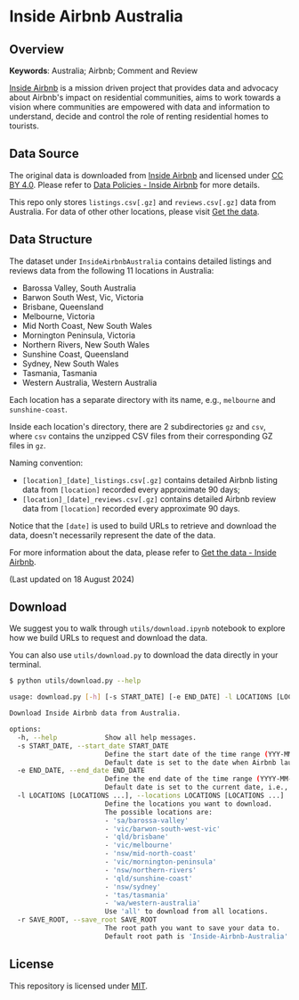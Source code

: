 # Inside Airbnb Australia

## Overview
**Keywords**: Australia; Airbnb; Comment and Review

[Inside Airbnb](https://insideairbnb.com/) is a mission driven project that provides data and advocacy about Airbnb's impact on residential communities, aims to work towards a vision where communities are empowered with data and information to understand, decide and control the role of renting residential homes to tourists.


## Data Source
The original data is downloaded from [Inside Airbnb](https://insideairbnb.com/) and licensed under [CC BY 4.0](https://creativecommons.org/licenses/by/4.0/).  Please refer to [Data Policies - Inside Airbnb](https://insideairbnb.com/data-policies/) for more details.

This repo only stores `listings.csv[.gz]` and `reviews.csv[.gz]` data from Australia.
For data of other other locations, please visit [Get the data](https://insideairbnb.com/get-the-data/).



## Data Structure
The dataset under `InsideAirbnbAustralia` contains detailed listings and reviews data from the following 11 locations in Australia:
- Barossa Valley, South Australia
- Barwon South West, Vic, Victoria
- Brisbane, Queensland
- Melbourne, Victoria
- Mid North Coast, New South Wales
- Mornington Peninsula, Victoria
- Northern Rivers, New South Wales
- Sunshine Coast, Queensland
- Sydney, New South Wales
- Tasmania, Tasmania
- Western Australia, Western Australia

Each location has a separate directory with its name, e.g., `melbourne` and `sunshine-coast`.

Inside each location's directory, there are 2 subdirectories `gz` and `csv`, where `csv` contains the unzipped CSV files from their corresponding GZ files in `gz`.

Naming convention:
- `[location]_[date]_listings.csv[.gz]` contains detailed Airbnb listing data from `[location]` recorded every approximate 90 days;
- `[location]_[date]_reviews.csv[.gz]` contains detailed Airbnb review data from `[location]` recorded every approximate 90 days.

Notice that the `[date]` is used to build URLs to retrieve and download the data, doesn't necessarily represent the date of the data.

For more information about the data, please refer to [Get the data - Inside Airbnb](https://insideairbnb.com/get-the-data/).

(Last updated on 18 August 2024)

## Download

We suggest you to walk through `utils/download.ipynb` notebook to explore how we build URLs to request and download the data.

You can also use `utils/download.py` to download the data directly in your terminal.
```bash
$ python utils/download.py --help  

usage: download.py [-h] [-s START_DATE] [-e END_DATE] -l LOCATIONS [LOCATIONS ...] [-r SAVE_ROOT]

Download Inside Airbnb data from Australia.

options:
  -h, --help            Show all help messages.
  -s START_DATE, --start_date START_DATE
                        Define the start date of the time range (YYY-MM-DD).
                        Default date is set to the date when Airbnb launched in Australia.
  -e END_DATE, --end_date END_DATE
                        Define the end date of the time range (YYYY-MM-DD).
                        Default date is set to the current date, i.e., today.
  -l LOCATIONS [LOCATIONS ...], --locations LOCATIONS [LOCATIONS ...]
                        Define the locations you want to download.
                        The possible locations are:
                        - 'sa/barossa-valley'
                        - 'vic/barwon-south-west-vic'
                        - 'qld/brisbane'
                        - 'vic/melbourne'
                        - 'nsw/mid-north-coast'
                        - 'vic/mornington-peninsula'
                        - 'nsw/northern-rivers'
                        - 'qld/sunshine-coast'
                        - 'nsw/sydney'
                        - 'tas/tasmania'
                        - 'wa/western-australia'
                        Use 'all' to download from all locations.
  -r SAVE_ROOT, --save_root SAVE_ROOT
                        The root path you want to save your data to.
                        Default root path is 'Inside-Airbnb-Australia'.

```


## License
This repository is licensed under [MIT](https://opensource.org/license/mit).